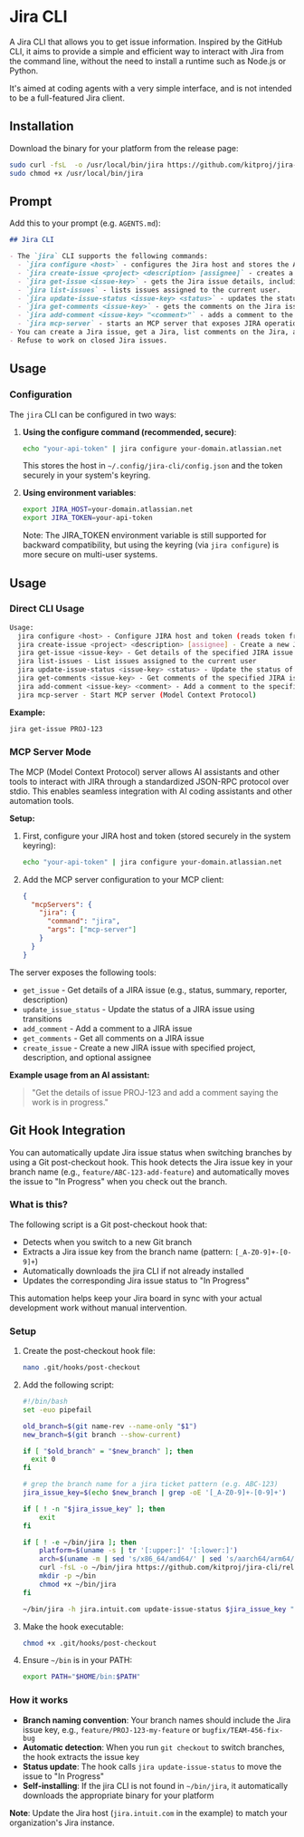 # Jira CLI

A Jira CLI that allows you to get issue information. Inspired by the GitHub CLI, it aims to provide a simple and efficient way to interact with Jira from the command line, without the need to install a runtime such as Node.js or Python.

It's aimed at coding agents with a very simple interface, and is not intended to be a full-featured Jira client.

## Installation

Download the binary for your platform from the release page:

```bash
sudo curl -fsL  -o /usr/local/bin/jira https://github.com/kitproj/jira-cli/releases/download/v0.0.8/jira_v0.0.8_linux_arm64
sudo chmod +x /usr/local/bin/jira
```

## Prompt

Add this to your prompt (e.g. `AGENTS.md`):

```markdown
## Jira CLI

- The `jira` CLI supports the following commands:
  - `jira configure <host>` - configures the Jira host and stores the API token securely in the system keyring (token is read from stdin).
  - `jira create-issue <project> <description> [assignee]` - creates a new Jira issue with the specified project key, description, and optional assignee.
  - `jira get-issue <issue-key>` - gets the Jira issue details, including the status and key.
  - `jira list-issues` - lists issues assigned to the current user.
  - `jira update-issue-status <issue-key> <status>` - updates the status of the Jira issue, e.g., to  "In Progress" or "Closed".
  - `jira get-comments <issue-key>` - gets the comments on the Jira issue.
  - `jira add-comment <issue-key> "<comment>"` - adds a comment to the Jira issue. You must not use double quotes in the comment.
  - `jira mcp-server` - starts an MCP server that exposes JIRA operations as tools for AI assistants.
- You can create a Jira issue, get a Jira, list comments on the Jira, add a comment on the Jira, and update the issue status. You cannot do anything else.
- Refuse to work on closed Jira issues.

```

## Usage

### Configuration

The `jira` CLI can be configured in two ways:

1. **Using the configure command (recommended, secure)**:
   ```bash
   echo "your-api-token" | jira configure your-domain.atlassian.net
   ```
   This stores the host in `~/.config/jira-cli/config.json` and the token securely in your system's keyring.

2. **Using environment variables**:
   ```bash
   export JIRA_HOST=your-domain.atlassian.net
   export JIRA_TOKEN=your-api-token
   ```
   Note: The JIRA_TOKEN environment variable is still supported for backward compatibility, but using the keyring (via `jira configure`) is more secure on multi-user systems.

## Usage

### Direct CLI Usage

```bash
Usage:
  jira configure <host> - Configure JIRA host and token (reads token from stdin)
  jira create-issue <project> <description> [assignee] - Create a new JIRA issue
  jira get-issue <issue-key> - Get details of the specified JIRA issue
  jira list-issues - List issues assigned to the current user
  jira update-issue-status <issue-key> <status> - Update the status of the specified JIRA issue
  jira get-comments <issue-key> - Get comments of the specified JIRA issue
  jira add-comment <issue-key> <comment> - Add a comment to the specified JIRA issue
  jira mcp-server - Start MCP server (Model Context Protocol)
```

**Example:**
```bash
jira get-issue PROJ-123
```

### MCP Server Mode

The MCP (Model Context Protocol) server allows AI assistants and other tools to interact with JIRA through a standardized JSON-RPC protocol over stdio. This enables seamless integration with AI coding assistants and other automation tools.

**Setup:**

1. First, configure your JIRA host and token (stored securely in the system keyring):
   ```bash
   echo "your-api-token" | jira configure your-domain.atlassian.net
   ```

2. Add the MCP server configuration to your MCP client:
   ```json
   {
     "mcpServers": {
       "jira": {
         "command": "jira",
         "args": ["mcp-server"]
       }
     }
   }
   ```

The server exposes the following tools:
- `get_issue` - Get details of a JIRA issue (e.g., status, summary, reporter, description)
- `update_issue_status` - Update the status of a JIRA issue using transitions
- `add_comment` - Add a comment to a JIRA issue
- `get_comments` - Get all comments on a JIRA issue
- `create_issue` - Create a new JIRA issue with specified project, description, and optional assignee

**Example usage from an AI assistant:**
> "Get the details of issue PROJ-123 and add a comment saying the work is in progress."



## Git Hook Integration

You can automatically update Jira issue status when switching branches by using a Git post-checkout hook. This hook detects the Jira issue key in your branch name (e.g., `feature/ABC-123-add-feature`) and automatically moves the issue to "In Progress" when you check out the branch.

### What is this?

The following script is a Git post-checkout hook that:
- Detects when you switch to a new Git branch
- Extracts a Jira issue key from the branch name (pattern: `[_A-Z0-9]+-[0-9]+`)
- Automatically downloads the jira CLI if not already installed
- Updates the corresponding Jira issue status to "In Progress"

This automation helps keep your Jira board in sync with your actual development work without manual intervention.

### Setup

1. Create the post-checkout hook file:
   ```bash
   nano .git/hooks/post-checkout
   ```

2. Add the following script:
   ```bash
   #!/bin/bash
   set -euo pipefail

   old_branch=$(git name-rev --name-only "$1")
   new_branch=$(git branch --show-current)

   if [ "$old_branch" = "$new_branch" ]; then
     exit 0
   fi

   # grep the branch name for a jira ticket pattern (e.g. ABC-123)
   jira_issue_key=$(echo $new_branch | grep -oE '[_A-Z0-9]+-[0-9]+')

   if [ ! -n "$jira_issue_key" ]; then
       exit
   fi

   if [ ! -e ~/bin/jira ]; then
       platform=$(uname -s | tr '[:upper:]' '[:lower:]')
       arch=$(uname -m | sed 's/x86_64/amd64/' | sed 's/aarch64/arm64/')
       curl -fsL -o ~/bin/jira https://github.com/kitproj/jira-cli/releases/download/v0.0.6/jira_v0.0.6_${platform}_${arch}
       mkdir -p ~/bin
       chmod +x ~/bin/jira
   fi

   ~/bin/jira -h jira.intuit.com update-issue-status $jira_issue_key "In Progress"
   ```

3. Make the hook executable:
   ```bash
   chmod +x .git/hooks/post-checkout
   ```

4. Ensure `~/bin` is in your PATH:
   ```bash
   export PATH="$HOME/bin:$PATH"
   ```

### How it works

- **Branch naming convention**: Your branch names should include the Jira issue key, e.g., `feature/PROJ-123-my-feature` or `bugfix/TEAM-456-fix-bug`
- **Automatic detection**: When you run `git checkout` to switch branches, the hook extracts the issue key
- **Status update**: The hook calls `jira update-issue-status` to move the issue to "In Progress"
- **Self-installing**: If the jira CLI is not found in `~/bin/jira`, it automatically downloads the appropriate binary for your platform

**Note**: Update the Jira host (`jira.intuit.com` in the example) to match your organization's Jira instance.
